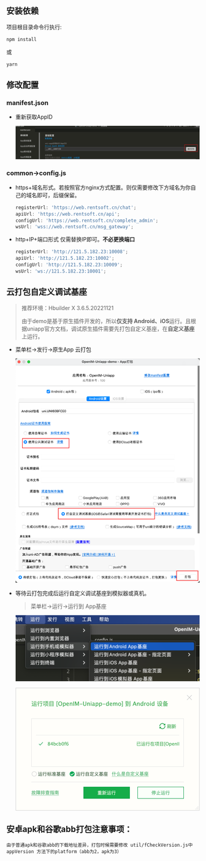 ## 安装依赖

项目根目录命令行执行:

```bash
npm install
```

或

```bash
yarn
```

## 修改配置

### manifest.json

-   重新获取AppID

    ![image-20221209192155845](./doc/config.png)

### common->config.js

-   https+域名形式。若按照官方nginx方式配置。则仅需要修改下方域名为你自己的域名即可，后缀保留。

    ```javascript
    registerUrl: 'https://web.rentsoft.cn/chat';
    apiUrl: 'https://web.rentsoft.cn/api';
    configUrl: 'https://web.rentsoft.cn/complete_admin';
    wsUrl: 'wss://web.rentsoft.cn/msg_gateway';
    ```

-   http+IP+端口形式 仅需替换IP即可。**不必更换端口**

    ```javascript
    registerUrl: 'http://121.5.182.23:10008';
    apiUrl: 'http://121.5.182.23:10002';
    configUrl: 'http://121.5.182.23:10009';
    wsUrl: 'ws://121.5.182.23:10001';
    ```

## 云打包自定义调试基座

> 推荐环境：Hbuilder X 3.6.5.20221121
>
> 由于demo是基于原生插件开发的，所以**仅支持 Android、iOS**运行。且根据uniapp官方文档，调试原生插件需要先打包自定义基座，在**自定义基座**上运行。

-   菜单栏->发行->原生App 云打包

    ![image-20221209185322626](./doc/build.png)

-   等待云打包完成后运行自定义调试基座到模拟器或真机。

    > 菜单栏->运行->运行到 App基座

    ![image-20221209185717429](./doc/run.png)

    ![image-20221209185815575](./doc/run2.png)

## 安卓apk和谷歌abb打包注意事项：

    由于普通apk和谷歌abb的下载地址差异，打包时候需要修改 util/fCheckVersion.js中 appVersion 方法下的platform（abb为2，apk为3）
